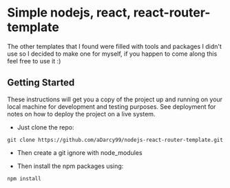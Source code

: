 # Simple nodejs, react, react-router-template

The other templates that I found were filled with tools and packages I didn't use so I decided to make one for myself, if you happen to come along this feel free to use it :)

## Getting Started

These instructions will get you a copy of the project up and running on your local machine for development and testing purposes. See deployment for notes on how to deploy the project on a live system.

* Just clone the repo:

```
git clone https://github.com/aDarcy99/nodejs-react-router-template.git
```

* Then create a git ignore with node_modules

* Then install the npm packages using:

```
npm install
```